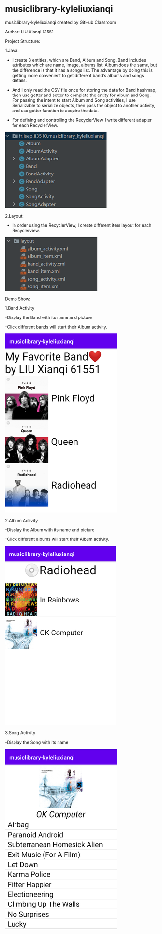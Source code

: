 # musiclibrary-kyleliuxianqi
musiclibrary-kyleliuxianqi created by GitHub Classroom

Author: LIU Xianqi 61551

Project Structure:

1.Java: 

- I create 3 entities, which are Band, Album and Song. Band includes attributes which are name,
image, albums list. Album does the same, but the difference is that it has a songs list. The advantage 
by doing this is getting more convenient to get different band's albums and songs details.

- And I only read the CSV file once for storing the data for Band hashmap, then use getter and setter to
complete the entity for Album and Song. For passing the intent to start Album and Song activities, I 
use Serializable to serialize objects, then pass the object to another activity, and use getter function
to acquire the data.

- For defining and controlling the RecyclerView, I write different adapter for each RecyclerView.

![img_3.png](img_3.png)

2.Layout:

- In order using the RecyclerView, I create different item layout for each Recyclerview.

![img_4.png](img_4.png)

Demo Show:

1.Band Activity

-Display the Band with its name and picture

-Click different bands will start their Album activity.

![img.png](img.png)

2.Album Activity

-Display the Album with its name and picture

-Click different albums will start their Album activity.

![img_1.png](img_1.png)

3.Song Activity

-Display the Song with its name

![img_2.png](img_2.png)
